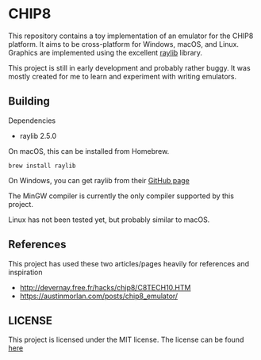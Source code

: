 # CHIP8

This repository contains a toy implementation of an emulator
for the CHIP8 platform. It aims to be cross-platform for Windows, macOS, and Linux.
Graphics are implemented using the excellent [raylib](https://github.com/raysan5/raylib) library.

This project is still in early development and probably rather buggy.
It was mostly created for me to learn and experiment with writing emulators.

## Building

Dependencies

* raylib 2.5.0

On macOS, this can be installed from Homebrew.

`brew install raylib`

On Windows, you can get raylib from their [GitHub page](https://github.com/raysan5/raylib)

The MinGW compiler is currently the only compiler supported by this project.

Linux has not been tested yet, but probably similar to macOS.

## References

This project has used these two articles/pages heavily for references and inspiration

* http://devernay.free.fr/hacks/chip8/C8TECH10.HTM
* https://austinmorlan.com/posts/chip8_emulator/

## LICENSE

This project is licensed under the MIT license. The license can be found [here](LICENSE.md)
